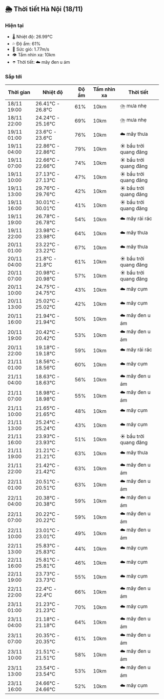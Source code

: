 ## 🌦️ Thời tiết Hà Nội (18/11)

### Hiện tại

- 🌡️ Nhiệt độ: 26.99℃
- 💦 Độ ẩm: 61%
- 💨 Sức gió: 1.77m/s
- 👁️ Tầm nhìn xa: 10km
- ☂️ Thời tiết: ☁️ mây đen u ám

### Sắp tới

| Thời gian | Nhiệt độ | Độ ẩm | Tầm nhìn xa | Thời tiết |
| --- | --- | --- | --- | --- |
| 18/11 19:00 | 26.41℃ - 26.8℃ | 61% | 10km | ⛈️ mưa nhẹ |
| 18/11 22:00 | 24.24℃ - 25.16℃ | 69% | 10km | ⛈️ mưa nhẹ |
| 19/11 01:00 | 23.6℃ - 23.6℃ | 76% | 10km | ☁️ mây thưa |
| 19/11 04:00 | 22.86℃ - 22.86℃ | 79% | 10km | ☀️ bầu trời quang đãng |
| 19/11 07:00 | 22.66℃ - 22.66℃ | 74% | 10km | ☀️ bầu trời quang đãng |
| 19/11 10:00 | 27.13℃ - 27.13℃ | 47% | 10km | ☀️ bầu trời quang đãng |
| 19/11 13:00 | 29.76℃ - 29.76℃ | 42% | 10km | ☀️ bầu trời quang đãng |
| 19/11 16:00 | 30.01℃ - 30.01℃ | 41% | 10km | ☀️ bầu trời quang đãng |
| 19/11 19:00 | 26.78℃ - 26.78℃ | 54% | 10km | ☁️ mây rải rác |
| 19/11 22:00 | 23.98℃ - 23.98℃ | 64% | 10km | ☁️ mây thưa |
| 20/11 01:00 | 23.22℃ - 23.22℃ | 67% | 10km | ☁️ mây thưa |
| 20/11 04:00 | 21.8℃ - 21.8℃ | 61% | 10km | ☀️ bầu trời quang đãng |
| 20/11 07:00 | 20.98℃ - 20.98℃ | 57% | 10km | ☀️ bầu trời quang đãng |
| 20/11 10:00 | 24.75℃ - 24.75℃ | 43% | 10km | ☁️ mây cụm |
| 20/11 13:00 | 25.02℃ - 25.02℃ | 42% | 10km | ☁️ mây cụm |
| 20/11 16:00 | 21.94℃ - 21.94℃ | 50% | 10km | ☁️ mây đen u ám |
| 20/11 19:00 | 20.42℃ - 20.42℃ | 53% | 10km | ☁️ mây đen u ám |
| 20/11 22:00 | 19.18℃ - 19.18℃ | 59% | 10km | ☁️ mây rải rác |
| 21/11 01:00 | 18.56℃ - 18.56℃ | 60% | 10km | ☁️ mây cụm |
| 21/11 04:00 | 18.63℃ - 18.63℃ | 56% | 10km | ☁️ mây đen u ám |
| 21/11 07:00 | 18.98℃ - 18.98℃ | 55% | 10km | ☁️ mây đen u ám |
| 21/11 10:00 | 21.65℃ - 21.65℃ | 48% | 10km | ☁️ mây cụm |
| 21/11 13:00 | 25.24℃ - 25.24℃ | 43% | 10km | ☁️ mây cụm |
| 21/11 16:00 | 23.93℃ - 23.93℃ | 51% | 10km | ☀️ bầu trời quang đãng |
| 21/11 19:00 | 21.21℃ - 21.21℃ | 63% | 10km | ☁️ mây thưa |
| 21/11 22:00 | 21.42℃ - 21.42℃ | 63% | 10km | ☁️ mây đen u ám |
| 22/11 01:00 | 20.51℃ - 20.51℃ | 63% | 10km | ☁️ mây đen u ám |
| 22/11 04:00 | 20.38℃ - 20.38℃ | 59% | 10km | ☁️ mây đen u ám |
| 22/11 07:00 | 20.22℃ - 20.22℃ | 59% | 10km | ☁️ mây đen u ám |
| 22/11 10:00 | 23.01℃ - 23.01℃ | 49% | 10km | ☁️ mây đen u ám |
| 22/11 13:00 | 25.83℃ - 25.83℃ | 44% | 10km | ☁️ mây cụm |
| 22/11 16:00 | 25.81℃ - 25.81℃ | 46% | 10km | ☁️ mây cụm |
| 22/11 19:00 | 23.73℃ - 23.73℃ | 55% | 10km | ☁️ mây cụm |
| 22/11 22:00 | 22.4℃ - 22.4℃ | 66% | 10km | ☁️ mây đen u ám |
| 23/11 01:00 | 21.23℃ - 21.23℃ | 70% | 10km | ☁️ mây cụm |
| 23/11 04:00 | 21.18℃ - 21.18℃ | 64% | 10km | ☁️ mây đen u ám |
| 23/11 07:00 | 20.35℃ - 20.35℃ | 61% | 10km | ☁️ mây đen u ám |
| 23/11 10:00 | 21.51℃ - 21.51℃ | 58% | 10km | ☁️ mây đen u ám |
| 23/11 13:00 | 23.54℃ - 23.54℃ | 53% | 10km | ☁️ mây đen u ám |
| 23/11 16:00 | 24.66℃ - 24.66℃ | 52% | 10km | ☁️ mây cụm |
